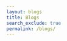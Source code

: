 ```yaml
---
layout: blogs 
title: Blogs
search_exclude: true
permalink: /blogs/
---
```


<!-- Comments Section -->
<div id="comments"></div>

<!-- Include Utterances Script -->
<script src="https://utteranc.es/client.js"
        repo="Githubneos/Keerthan_2025" 
        issue-term="pathname"
        theme="pages-themes/cayman@v0.2.0"
        crossorigin="anonymous"
        async>
</script>